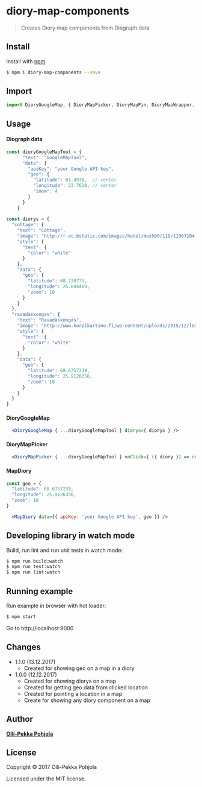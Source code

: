 # diory-map-components

> Creates Diory map components from Diograph data

## Install

Install with [npm](https://www.npmjs.com/)

```sh
$ npm i diory-map-components --save
```

## Import

```js
import DioryGoogleMap, { DioryMapPicker, DioryMapPin, DioryMapWrapper, MapDiory } from 'diory-map-components'

```

## Usage

#### Diograph data
```js
const dioryGoogleMapTool = {
      "text": "GoogleMapTool",
      "data": {
        "apiKey": "your Google API key",
        "geo": {
          "latitude": 61.4978,  // center 
          "longitude": 23.7610, // center
          "zoom": 4
        }
      }
    }
    
const diorys = {
  "cottage": {
    "text": "Cottage",
    "image": "http://r-ec.bstatic.com/images/hotel/max500/119/11967104.jpg",
    "style": {
      "text": {
        "color": "white"
      }
    },
    "data": {
      "geo": {
        "latitude": 68.738775,
        "longitude": 25.804489,
        "zoom": 10
      }
    }
  },
  "ravadaskongas": {
    "text": "Ravadasköngäs",
    "image": "http://www.korpikartano.fi/wp-content/uploads/2015/12/lemmenjoki2.jpg",
    "style": {
      "text": {
        "color": "white"
      }
    },
    "data": {
      "geo": {
        "latitude": 68.6757239,
        "longitude": 25.9126356,
        "zoom": 10
      }
    }
  }
}  
```

#### DioryGoogleMap
```jsx
  <DioryGoogleMap { ...dioryGoogleMapTool } diorys={ diorys } />
```

#### DioryMapPicker
```jsx
  <DioryMapPicker { ...dioryGoogleMapTool } onClick={ ({ diory }) => console.log(diory) } />
```

#### MapDiory
```js
const geo = {
  "latitude": 68.6757239,
  "longitude": 25.9126356,
  "zoom": 10
}
```

```jsx
  <MapDiory data={{ apiKey: 'your Google API key', geo }} />
```

## Developing library in watch mode

Build, run lint and run unit tests in watch mode:

```sh
$ npm run build:watch
$ npm run test:watch
$ npm run lint:watch

```

## Running example

Run example in browser with hot loader:

```sh
$ npm start
```

Go to http://localhost:9000

## Changes

 - 1.1.0 (13.12.2017)
     - Created <MapDiory/> for showing geo on a map in a diory
  - 1.0.0 (12.12.2017)
    - Created <DioryGoogleMap/> for showing diorys on a map
    - Created <DioryMapPicker/> for getting geo data from clicked location
    - Created <DioryMapPin/> for pointing a location in a map
    - Create <DioryMapWrapper/> for showing any diory component on a map 
    
    
## Author

[**Olli-Pekka Pohjola**](mailto:oopee@iki.fi)

## License

Copyright © 2017 Olli-Pekka Pohjola

Licensed under the MIT license.
